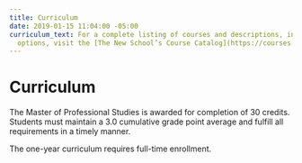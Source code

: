 ```yaml
---
title: Curriculum
date: 2019-01-15 11:04:00 -05:00
curriculum_text: For a complete listing of courses and descriptions, including elective
  options, visit the [The New School’s Course Catalog](https://courses.newschool.edu/).
---
```


# Curriculum

The Master of Professional Studies is awarded for completion of 30 credits. Students must maintain a 3.0 cumulative grade point average and fulfill all requirements in a timely manner.

The one-year curriculum requires full-time enrollment.